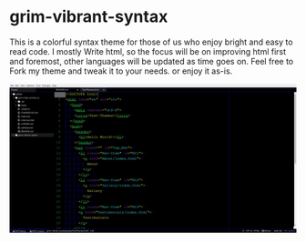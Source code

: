 # grim-vibrant-syntax
This is a colorful syntax theme for those of us who enjoy bright and easy to read code. I mostly Write html, so the focus will be on improving html first and foremost, other languages will be updated as time goes on.
Feel free to Fork my theme and tweak it to your needs.
or enjoy it as-is.

![ScreenShot](img/Theme.png)

